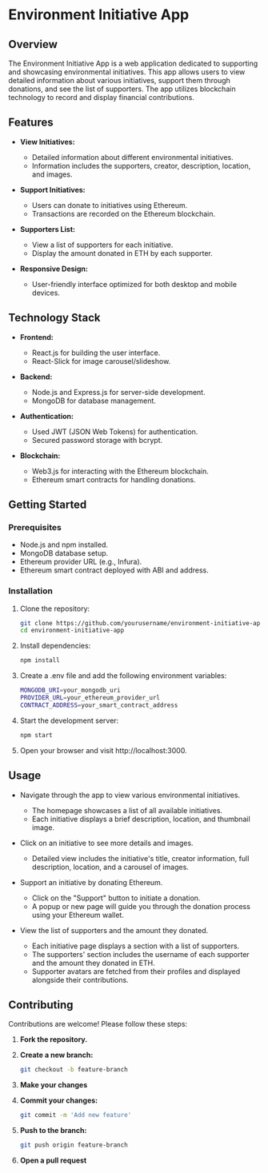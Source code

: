 # Environment Initiative App

## Overview

The Environment Initiative App is a web application dedicated to supporting and showcasing environmental initiatives. This app allows users to view detailed information about various initiatives, support them through donations, and see the list of supporters. The app utilizes blockchain technology to record and display financial contributions.

## Features

- **View Initiatives:**
  - Detailed information about different environmental initiatives.
  - Information includes the supporters, creator, description, location, and images.

- **Support Initiatives:**
  - Users can donate to initiatives using Ethereum.
  - Transactions are recorded on the Ethereum blockchain.

- **Supporters List:**
  - View a list of supporters for each initiative.
  - Display the amount donated in ETH by each supporter.

- **Responsive Design:**
  - User-friendly interface optimized for both desktop and mobile devices.

## Technology Stack

- **Frontend:**
  - React.js for building the user interface.
  - React-Slick for image carousel/slideshow.

- **Backend:**
  - Node.js and Express.js for server-side development.
  - MongoDB for database management.
    
- **Authentication:**
  - Used JWT (JSON Web Tokens) for authentication.
  - Secured password storage with bcrypt.

- **Blockchain:**
  - Web3.js for interacting with the Ethereum blockchain.
  - Ethereum smart contracts for handling donations.

## Getting Started

### Prerequisites

- Node.js and npm installed.
- MongoDB database setup.
- Ethereum provider URL (e.g., Infura).
- Ethereum smart contract deployed with ABI and address.

### Installation

1. Clone the repository:
   ```sh
   git clone https://github.com/yourusername/environment-initiative-app.git
   cd environment-initiative-app
   ```
2. Install dependencies:
   ```sh
   npm install
   ```
3. Create a .env file and add the following environment variables:
   ```sh
   MONGODB_URI=your_mongodb_uri
   PROVIDER_URL=your_ethereum_provider_url
   CONTRACT_ADDRESS=your_smart_contract_address
   ```
4. Start the development server:
   ```sh
   npm start
   ```
5. Open your browser and visit http://localhost:3000.

## Usage

- Navigate through the app to view various environmental initiatives.
  - The homepage showcases a list of all available initiatives.
  - Each initiative displays a brief description, location, and thumbnail image.

- Click on an initiative to see more details and images.
  - Detailed view includes the initiative's title, creator information, full description, location, and a carousel of images.

- Support an initiative by donating Ethereum.
  - Click on the "Support" button to initiate a donation.
  - A popup or new page will guide you through the donation process using your Ethereum wallet.

- View the list of supporters and the amount they donated.
  - Each initiative page displays a section with a list of supporters.
  - The supporters' section includes the username of each supporter and the amount they donated in ETH.
  - Supporter avatars are fetched from their profiles and displayed alongside their contributions.

## Contributing

Contributions are welcome! Please follow these steps:

1. **Fork the repository.**

2. **Create a new branch:**
   ```sh
   git checkout -b feature-branch
   ```
3. **Make your changes**
4. **Commit your changes:**
   ```sh
   git commit -m 'Add new feature'
   ```
5. **Push to the branch:**
      ```sh
      git push origin feature-branch
      ```
6. **Open a pull request**

   
